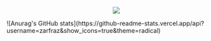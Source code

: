 <p align="center">
  <img src="https://media.giphy.com/media/AIl5hsiqF7Tb1uaMpE/giphy.gif" />
</p>
![Anurag's GitHub stats](https://github-readme-stats.vercel.app/api?username=zarfraz&show_icons=true&theme=radical)
